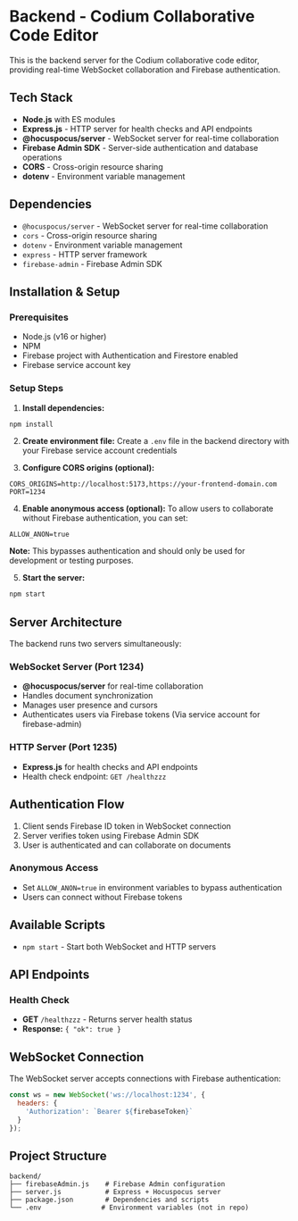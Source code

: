 # Backend - Codium Collaborative Code Editor

This is the backend server for the Codium collaborative code editor, providing real-time WebSocket collaboration and Firebase authentication.

## Tech Stack

- **Node.js** with ES modules
- **Express.js** - HTTP server for health checks and API endpoints
- **@hocuspocus/server** - WebSocket server for real-time collaboration
- **Firebase Admin SDK** - Server-side authentication and database operations
- **CORS** - Cross-origin resource sharing
- **dotenv** - Environment variable management

## Dependencies

- `@hocuspocus/server` - WebSocket server for real-time collaboration
- `cors` - Cross-origin resource sharing
- `dotenv` - Environment variable management
- `express` - HTTP server framework
- `firebase-admin` - Firebase Admin SDK

## Installation & Setup

### Prerequisites
- Node.js (v16 or higher)
- NPM
- Firebase project with Authentication and Firestore enabled
- Firebase service account key

### Setup Steps

1. **Install dependencies:**
```bash
npm install
```

2. **Create environment file:**
Create a `.env` file in the backend directory with your Firebase service account credentials

3. **Configure CORS origins (optional):**
```env
CORS_ORIGINS=http://localhost:5173,https://your-frontend-domain.com
PORT=1234
```

4. **Enable anonymous access (optional):**
To allow users to collaborate without Firebase authentication, you can set:
```env
ALLOW_ANON=true
```
**Note:** This bypasses authentication and should only be used for development or testing purposes.

5. **Start the server:**
```bash
npm start
```

## Server Architecture

The backend runs two servers simultaneously:

### WebSocket Server (Port 1234)
- **@hocuspocus/server** for real-time collaboration
- Handles document synchronization
- Manages user presence and cursors
- Authenticates users via Firebase tokens (Via service account for firebase-admin)

### HTTP Server (Port 1235)
- **Express.js** for health checks and API endpoints
- Health check endpoint: `GET /healthzzz`

## Authentication Flow

1. Client sends Firebase ID token in WebSocket connection
2. Server verifies token using Firebase Admin SDK
3. User is authenticated and can collaborate on documents

### Anonymous Access
- Set `ALLOW_ANON=true` in environment variables to bypass authentication
- Users can connect without Firebase tokens

## Available Scripts
- `npm start` - Start both WebSocket and HTTP servers

## API Endpoints

### Health Check
- **GET** `/healthzzz` - Returns server health status
- **Response:** `{ "ok": true }`

## WebSocket Connection

The WebSocket server accepts connections with Firebase authentication:

```javascript
const ws = new WebSocket('ws://localhost:1234', {
  headers: {
    'Authorization': `Bearer ${firebaseToken}`
  }
});
```

## Project Structure

```
backend/
├── firebaseAdmin.js    # Firebase Admin configuration
├── server.js           # Express + Hocuspocus server
├── package.json        # Dependencies and scripts
└── .env               # Environment variables (not in repo)
```
